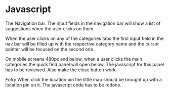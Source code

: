 # Javascript

The Navigation bar.
The input fields in the navigation bar will show a list of suggestions when the user clicks on them.

When the user clicks on any of the categories tabs the first input field in the nav bar will be filled up with the respective category name and the cursor pointer will be focused on the second one.

On mobile screens 480px and below, when a user clicks the main categories the quick find panel will open below. The javascript for this panel has to be reviewed. Also make the close button work. 

*Entry*
When click the location pin the little map should be brought up with a location pin on it. The javascript code has to be redone.